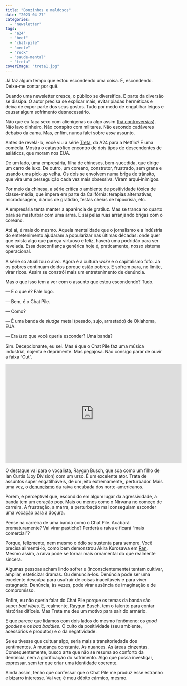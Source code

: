 ```yaml
---
title: "Bonzinhos e maldosos"
date: "2023-04-27"
categories: 
  - "newsletter"
tags: 
  - "a24"
  - "beef"
  - "chat-pile"
  - "mente"
  - "rock"
  - "saude-mental"
  - "treta"
coverImage: "treta1.jpg"
---
```


Já faz algum tempo que estou escondendo uma coisa. É, escondendo. Deixe-me contar por quê.

Quando uma newsletter cresce, o público se diversifica. E parte da diversão se dissipa. O autor precisa se explicar mais, evitar piadas herméticas e deixa de expor parte dos seus gostos. Tudo por medo de engatilhar leigos e causar algum sofrimento desnecessário.

Não que eu faça sexo com alienígenas ou algo assim ([há controvérsias](https://www.youtube.com/watch?v=kDQ-N4q_QW0)). Não lavo dinheiro. Não conspiro com militares. Não escondo cadáveres debaixo da cama. Mas, enfim, nunca falei sobre _esse_ assunto.

Antes de revelá-lo, você viu a série [Treta](https://www.netflix.com/title/81447461), da A24 para a Netflix? É uma comédia. Mostra o catastrófico encontro de dois tipos de descendentes de asiáticos, que moram nos EUA.

De um lado, uma empresária, filha de chineses, bem-sucedida, que dirige um carro de luxo. De outro, um coreano, construtor, frustrado, sem grana e usando uma pick-up velha. Os dois se envolvem numa briga de trânsito, que vira uma perseguição cada vez mais obsessiva. Viram arqui-inimigos.

Por meio da chinesa, a série critica o ambiente de positividade tóxica de classe-média, que impera em parte da Califórnia: terapias alternativas, microdosagem, diários de gratidão, festas cheias de hipocrisia, etc.

A empresária tenta manter a aparência de gratiluz. Mas se tranca no quarto para se masturbar com uma arma. E sai pelas ruas arranjando brigas com o coreano.

Até aí, é mais do mesmo. Aquela mentalidade que o jornalismo e a indústria do entretenimento ajudaram a popularizar nas últimas décadas: onde quer que exista algo que pareça virtuoso e feliz, haverá uma podridão para ser revelada. Essa desconfiança genérica hoje é, praticamente, nosso sistema operacional.

A série só atualizou o alvo. Agora é a cultura _woke_ e o capitalismo fofo. Já os pobres continuam doidos porque estão pobres. E sofrem para, no limite, virar ricos. Assim se constrói mais um entretenimento de denúncia.

Mas o que isso tem a ver com o assunto que estou escondendo? Tudo.

— E o que é? Fale logo.

— Bem, é o Chat Pile.

— Como?

— É uma banda de _sludge_ metal (pesado, sujo, arrastado) de Oklahoma, EUA.

— Era _isso_ que você queria esconder? Uma banda?

Sim. Decepcionante, eu sei. Mas é que o Chat Pile faz uma música industrial, nojenta e deprimente. Mas pegajosa. Não consigo parar de ouvir a faixa “Cut”.

<iframe width="560" height="315" src="https://www.youtube.com/embed/JiXmIxfnu2U" title="YouTube video player" frameborder="0" allow="accelerometer; autoplay; clipboard-write; encrypted-media; gyroscope; picture-in-picture; web-share" allowfullscreen></iframe>

O destaque vai para o vocalista, Raygun Busch, que soa como um filho de Ian Curtis (Joy Division) com um urso. É um excelente ator. Trata de assuntos super engatilháveis, de um jeito extremamente\_ perturbador. Mais uma vez, o [denuncismo](https://www.youtube.com/watch?v=W1zvQmPGa8Q) da raiva encubada dos norte-americanos.

Porém, é perceptível que, escondido em algum lugar da agressividade, a banda tem um coração pop. Mais ou menos como o Nirvana no começo de carreira. A frustração, a marra, a perturbação mal conseguiam esconder uma vocação para a doçura.

Pense na carreira de uma banda como o Chat Pile. Acabará prematuramente? Vai virar pastiche? Perderá a raiva e ficará “mais comercial”?

Porque, felizmente, nem mesmo o ódio se sustenta para sempre. Você precisa alimentá-lo, como bem demonstrou Akira Kurosawa em [Ran](https://en.wikipedia.org/wiki/Ran_(film)). Mesmo assim, a raiva pode se tornar mais ornamental do que realmente sincera.

Algumas pessoas acham lindo sofrer e (inconscientemente) tentam cultivar, ampliar, esteticizar dramas. Ou denunciá-los. Denúncia pode ser uma excelente desculpa para usufruir de coisas inaceitáveis e para viver estagnado. Denúncia, às vezes, pode virar ausência de imaginação e de compromisso.

Enfim, eu não queria falar do Chat Pile porque os temas da banda são super _bad vibes_. E, realmente, Raygun Busch, tem o talento para contar histórias difíceis. Mas Treta me deu um motivo para sair do armário.

É que parece que lidamos com dois lados do mesmo fenômeno: os _good goodies_ e os _bad baddies_. O culto da positividade (seu ambiente, acessórios e produtos) e o da negatividade.

Se eu tivesse que cultuar algo, seria mais a transitoriedade dos sentimentos. A mudança constante. As nuances. As áreas cinzentas. Consequentemente, busco arte que não se resuma ao conforto da denúncia, nem à glorificação do sofrimento. Algo que possa investigar, expressar, sem ter que criar uma identidade coerente.

Ainda assim, tenho que confessar que o Chat Pile me produz esse estranho e bizarro interesse. Vai ver, é meu débito cármico, mesmo.
